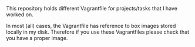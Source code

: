 This repository holds different Vagrantfile for projects/tasks that I have worked on.

In most (all) cases, the Vagrantfile has reference to box images stored locally in my disk. Therefore if you use these Vagrantfiles please check that you have a proper image.

